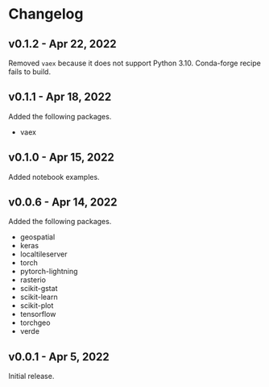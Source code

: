 # Changelog

## v0.1.2 - Apr 22, 2022

Removed `vaex` because it does not support Python 3.10. Conda-forge recipe fails to build.

## v0.1.1 - Apr 18, 2022

Added the following packages.

-   vaex

## v0.1.0 - Apr 15, 2022

Added notebook examples.

## v0.0.6 - Apr 14, 2022

Added the following packages.

-   geospatial
-   keras
-   localtileserver
-   torch
-   pytorch-lightning
-   rasterio
-   scikit-gstat
-   scikit-learn
-   scikit-plot
-   tensorflow
-   torchgeo
-   verde

## v0.0.1 - Apr 5, 2022

Initial release.
